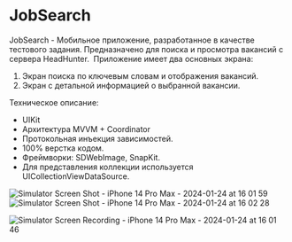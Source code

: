# JobSearch
JobSearch - Мобильное приложение, разработанное в качестве тестового задания. Предназначено для поиска и просмотра вакансий с сервера HeadHunter.  Приложение имеет два основных экрана: 
1. Экран поиска по ключевым словам и отображения вакансий.
2. Экран с детальной информацией о выбранной вакансии.

Техническое описание:
* UIKit
* Архитектура MVVM + Coordinator
* Протокольная инъекция зависимостей.
* 100% верстка кодом.
* Фреймворки: SDWebImage, SnapKit.
* Для представления коллекции используется UICollectionViewDataSource.

![Simulator Screen Shot - iPhone 14 Pro Max - 2024-01-24 at 16 01 59](https://github.com/VasiliyVygnych/JobSearch/assets/126402174/642fc098-501a-4420-a111-3083def0d39a)
![Simulator Screen Shot - iPhone 14 Pro Max - 2024-01-24 at 16 02 28](https://github.com/VasiliyVygnych/JobSearch/assets/126402174/73c47dcd-b7b5-4dc5-ad8f-9022734dffc9)


![Simulator Screen Recording - iPhone 14 Pro Max - 2024-01-24 at 16 01 46](https://github.com/VasiliyVygnych/JobSearch/assets/126402174/85fc9bb0-0048-4404-bba0-70a34a77160e)

